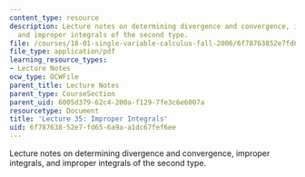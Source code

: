 ```yaml
---
content_type: resource
description: Lecture notes on determining divergence and convergence, improper integrals,
  and improper integrals of the second type.
file: /courses/18-01-single-variable-calculus-fall-2006/6f78763852e7fd656a9aa1dc67fef6ee_lec35.pdf
file_type: application/pdf
learning_resource_types:
- Lecture Notes
ocw_type: OCWFile
parent_title: Lecture Notes
parent_type: CourseSection
parent_uid: 6005d379-62c4-200a-f129-7fe3c6e6007a
resourcetype: Document
title: 'Lecture 35: Improper Integrals'
uid: 6f787638-52e7-fd65-6a9a-a1dc67fef6ee
---
```

Lecture notes on determining divergence and convergence, improper integrals, and improper integrals of the second type.

